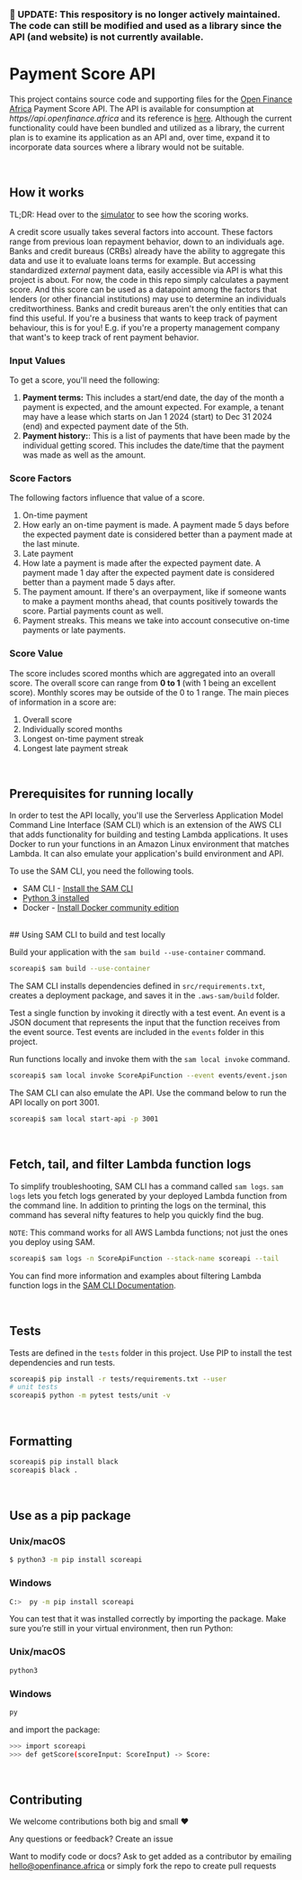 ### 🚨 UPDATE: This respository is no longer actively maintained. The code can still be modified and used as a library since the API (and website) is not currently available.


# Payment Score API

This project contains source code and supporting files for the [Open Finance Africa](https://openfinance.africa) Payment Score API. 
The API is available for consumption at *https//api.openfinance.africa* and its reference is [here](https://app.theneo.io/open-finance-africa/documentation_2).
Although the current functionality could have been bundled and utilized as a library, the current plan is to examine its application as an API and, over time, expand it to incorporate data sources where a library would not be suitable.

<br/>

## How it works

TL;DR: Head over to the [simulator](https://openfinance.africa/simulator) to see how the scoring works.


A credit score usually takes several factors into account. These factors range from previous loan repayment behavior, down to an individuals age.
Banks and credit bureaus (CRBs) already have the ability to aggregate this data and use it to evaluate loans terms for example. 
But accessing standardized *external* payment data, easily accessible via API is what this project is about.
For now, the code in this repo simply calculates a payment score. And this score can be used as a datapoint among the factors that lenders (or other financial institutions) may use to determine an individuals creditworthiness.
Banks and credit bureaus aren't the only entities that can find this useful. If you're a business that wants to keep track of payment behaviour, this is for you! E.g. if you're a property management company that want's to keep track of rent payment behavior.

### Input Values

To get a score, you'll need the following:
1. **Payment terms:** This includes a start/end date, the day of the month a payment is expected, and the amount expected. For example, a tenant may have a lease which starts on Jan 1 2024 (start) to Dec 31 2024 (end) and expected payment date of the 5th.
2. **Payment history:**: This is a list of payments that have been made by the individual getting scored. This includes the date/time that the payment was made as well as the amount.

### Score Factors

The following factors influence that value of a score.
1. On-time payment
2. How early an on-time payment is made. A payment made 5 days before the expected payment date is considered better than a payment made at the last minute.
3. Late payment
4. How late a payment is made after the expected payment date. A payment made 1 day after the expected payment date is considered better than a payment made 5 days after.
5. The payment amount. If there's an overpayment, like if someone wants to make a payment months ahead, that counts positively towards the score. Partial payments count as well.
6. Payment streaks. This means we take into account consecutive on-time payments or late payments.


### Score Value

The score includes scored months which are aggregated into an overall score. The overall score can range from **0 to 1** (with 1 being an excellent score). Monthly scores may be outside of the 0 to 1 range. 
The main pieces of information in a score are:
1. Overall score
2. Individually scored months
3. Longest on-time payment streak
4. Longest late payment streak

<br/>

## Prerequisites for running locally

In order to test the API locally, you'll use the Serverless Application Model Command Line Interface (SAM CLI) which is an extension of the AWS CLI that adds functionality for building and testing Lambda applications. It uses Docker to run your functions in an Amazon Linux environment that matches Lambda. It can also emulate your application's build environment and API.

To use the SAM CLI, you need the following tools.

* SAM CLI - [Install the SAM CLI](https://docs.aws.amazon.com/serverless-application-model/latest/developerguide/serverless-sam-cli-install.html)
* [Python 3 installed](https://www.python.org/downloads/)
* Docker - [Install Docker community edition](https://hub.docker.com/search/?type=edition&offering=community)

<br/>
## Using SAM CLI to build and test locally

Build your application with the `sam build --use-container` command.

```bash
scoreapi$ sam build --use-container
```

The SAM CLI installs dependencies defined in `src/requirements.txt`, creates a deployment package, and saves it in the `.aws-sam/build` folder.

Test a single function by invoking it directly with a test event. An event is a JSON document that represents the input that the function receives from the event source. Test events are included in the `events` folder in this project.

Run functions locally and invoke them with the `sam local invoke` command.

```bash
scoreapi$ sam local invoke ScoreApiFunction --event events/event.json
```

The SAM CLI can also emulate the API. Use the command below to run the API locally on port 3001.

```bash
scoreapi$ sam local start-api -p 3001
```

<br/>

## Fetch, tail, and filter Lambda function logs

To simplify troubleshooting, SAM CLI has a command called `sam logs`. `sam logs` lets you fetch logs generated by your deployed Lambda function from the command line. In addition to printing the logs on the terminal, this command has several nifty features to help you quickly find the bug.

`NOTE`: This command works for all AWS Lambda functions; not just the ones you deploy using SAM.

```bash
scoreapi$ sam logs -n ScoreApiFunction --stack-name scoreapi --tail
```

You can find more information and examples about filtering Lambda function logs in the [SAM CLI Documentation](https://docs.aws.amazon.com/serverless-application-model/latest/developerguide/serverless-sam-cli-logging.html).

<br/>

## Tests

Tests are defined in the `tests` folder in this project. Use PIP to install the test dependencies and run tests.

```bash
scoreapi$ pip install -r tests/requirements.txt --user
# unit tests
scoreapi$ python -m pytest tests/unit -v
```

<br/>

## Formatting

```bash
scoreapi$ pip install black
scoreapi$ black .
```

<br/>

## Use as a pip package

### Unix/macOS

```bash
$ python3 -m pip install scoreapi
```
### Windows
```bash
C:>  py -m pip install scoreapi
```

You can test that it was installed correctly by importing the package. Make sure you’re still in your virtual environment, then run Python:

### Unix/macOS
```bash
python3
```
### Windows
```bash
py
```
and import the package:
```bash
>>> import scoreapi
>>> def getScore(scoreInput: ScoreInput) -> Score:
```
<br/>

## Contributing

We welcome contributions both big and small ❤️ 

Any questions or feedback? Create an issue

Want to modify code or docs? Ask to get added as a contributor by emailing [hello@openfinance.africa](mailto:hello@openfinance.africa) or simply fork the repo to create pull requests
